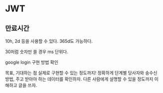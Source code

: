 # JWT

## 만료시간

10h, 2d 등을 사용할 수 있다. 365d도 가능하다.

30처럼 숫자만 쓸 경우 ms 단위다.


google login 구현 방법 확인

목표, 기대하는 점
실제로 구현할 수 있는 정도까지!
정확하게 단계별 당사자와 송수신 방법, 주고 받아야 하는 데이터를 확인하자.
다른 사람에게 설명할 수 있을 정도까지 이해하고 글을 쓰자.
